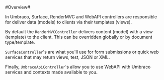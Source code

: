 #Overview#

In Umbraco, Surface, RenderMVC and WebAPI controllers are responsible for deliver data (models) to clients via their templates (views).

By default the `RenderMVCController` delivers content (model) with a view (template) to the client.  This can be overridden globally or by document type/template.

`SurfaceController`'s are what you'll use for form submissions or quick web services that may return views, test, JSON or XML.

Finally, `UmbracoApiController`'s allow you to use WebAPI with Umbraco services and contexts made available to you.